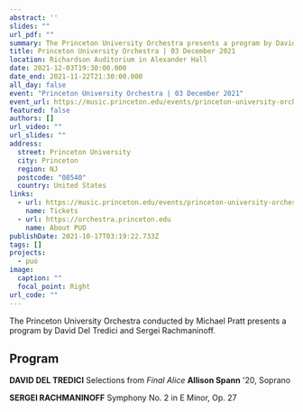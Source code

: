 ```yaml
---
abstract: ''
slides: ""
url_pdf: ""
summary: The Princeton University Orchestra presents a program by David Del Tredici and Sergei Rachmaninoff.
title: Princeton University Orchestra | 03 December 2021
location: Richardson Auditorium in Alexander Hall
date: 2021-12-03T19:30:00.000
date_end: 2021-11-22T21:30:00.000
all_day: false
event: "Princeton University Orchestra | 03 December 2021"
event_url: https://music.princeton.edu/events/princeton-university-orchestra-13
featured: false
authors: []
url_video: ""
url_slides: ""
address:
  street: Princeton University
  city: Princeton
  region: NJ
  postcode: "08540"
  country: United States
links:
  - url: https://music.princeton.edu/events/princeton-university-orchestra-13
    name: Tickets
  - url: https://orchestra.princeton.edu
    name: About PUO
publishDate: 2021-10-17T03:19:22.733Z
tags: []
projects:
  - puo
image:
  caption: ""
  focal_point: Right
url_code: ""
---
```

The Princeton University Orchestra conducted by Michael Pratt presents a program by David Del Tredici and Sergei Rachmaninoff.

## Program
**DAVID DEL TREDICI** Selections from *Final Alice*
  **Allison Spann** '20, Soprano

**SERGEI RACHMANINOFF** Symphony No. 2 in E Minor, Op. 27
